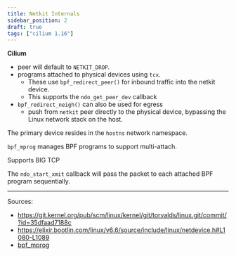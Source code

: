 ```yaml
---
title: Netkit Internals
sidebar_position: 2
draft: true
tags: ["cilium 1.16"]
---
```


**Cilium**
- peer will default to `NETKIT_DROP`.
- programs attached to physical devices using `tcx`.
	- These use `bpf_redirect_peer()` for inbound traffic into the netkit device.
	- This supports the `ndo_get_peer_dev` callback
- `bpf_redirect_neigh()` can also be used for egress
	- push from `netkit` peer directly to the physical device, bypassing the Linux network stack on the host.


The primary device resides in the `hostns` network namespace.

`bpf_mprog` manages BPF programs to support multi-attach.

Supports BIG TCP


The `ndo_start_xmit` callback will pass the packet to each attached BPF program sequentially.

---
Sources:
- https://git.kernel.org/pub/scm/linux/kernel/git/torvalds/linux.git/commit/?id=35dfaad7188c
- https://elixir.bootlin.com/linux/v6.6/source/include/linux/netdevice.h#L1080-L1089
- [bpf_mprog](https://lore.kernel.org/all/20230719140858.13224-2-daniel@iogearbox.net/)
